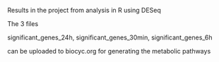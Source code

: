 Results in the project from analysis in R using DESeq 

The 3 files 

significant_genes_24h, significant_genes_30min, significant_genes_6h

can be uploaded to biocyc.org for generating the metabolic pathways 
